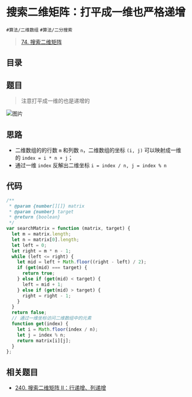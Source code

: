 
# 搜索二维矩阵：打平成一维也严格递增

`#算法/二维数组` `#算法/二分搜索` 

> [74. 搜索二维矩阵](https://leetcode.cn/problems/search-a-2d-matrix/)


## 目录
<!-- toc -->
 ## 题目 

> 注意打平成一维的也是递增的

![图片](https://832-1310531898.cos.ap-beijing.myqcloud.com/999.%20Obsidian@832/files/20250114-1.png)

## 思路

- 二维数组的的行数 `m` 和列数 `n`，二维数组的坐标 `(i, j)` 可以映射成一维的 `index = i * n + j`；
- 通过一维 `index` 反解出二维坐标 `i = index / n, j = index % n`

## 代码

```javascript
/**
 * @param {number[][]} matrix
 * @param {number} target
 * @return {boolean}
 */
var searchMatrix = function (matrix, target) {
  let m = matrix.length;
  let n = matrix[0].length;
  let left = 0;
  let right = m * n - 1;
  while (left <= right) {
    let mid = left + Math.floor((right - left) / 2);
    if (get(mid) === target) {
      return true;
    } else if (get(mid) < target) {
      left = mid + 1;
    } else if (get(mid) > target) {
      right = right - 1;
    }
  }
  return false;
  // 通过一维坐标访问二维数组中的元素
  function get(index) {
    let i = Math.floor(index / n);
    let j = index % n;
    return matrix[i][j];
  }
};

```

## 相关题目

- [240. 搜索二维矩阵 II：行递增、列递增](/post/F9cAo9ja.html)